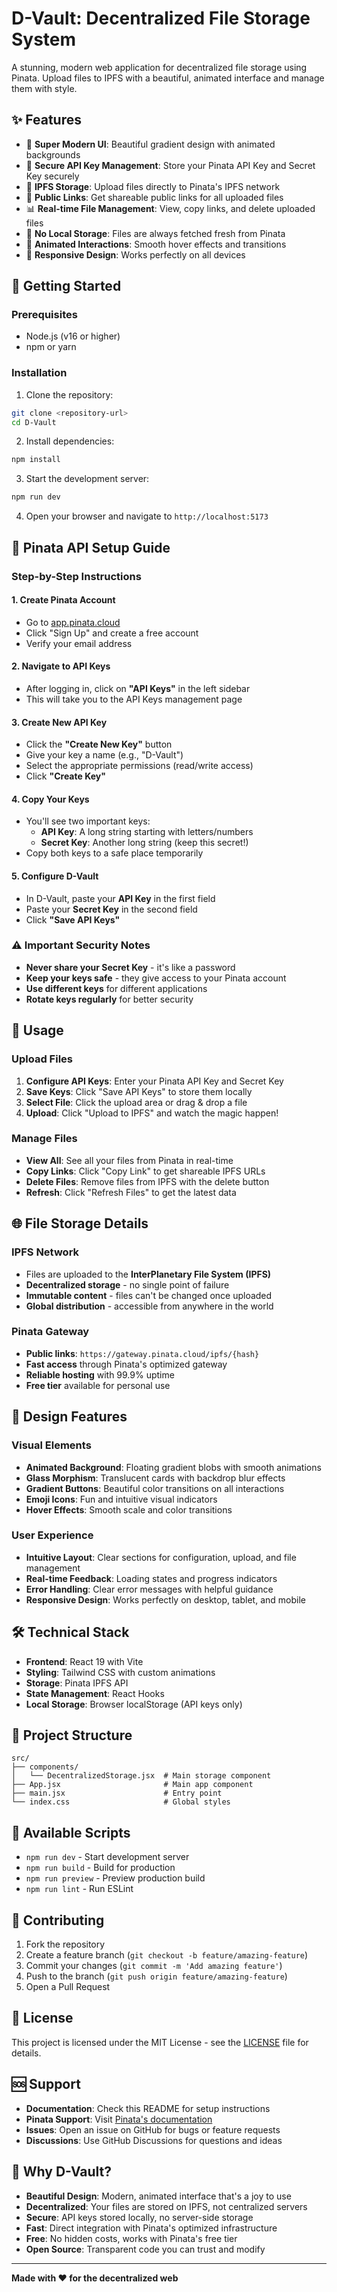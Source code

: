 # D-Vault: Decentralized File Storage System

A stunning, modern web application for decentralized file storage using Pinata. Upload files to IPFS with a beautiful, animated interface and manage them with style.

## ✨ Features

- 🎨 **Super Modern UI**: Beautiful gradient design with animated backgrounds
- 🔐 **Secure API Key Management**: Store your Pinata API Key and Secret Key securely
- 📁 **IPFS Storage**: Upload files directly to Pinata's IPFS network
- 🔗 **Public Links**: Get shareable public links for all uploaded files
- 📊 **Real-time File Management**: View, copy links, and delete uploaded files
- 💾 **No Local Storage**: Files are always fetched fresh from Pinata
- 🚀 **Animated Interactions**: Smooth hover effects and transitions
- 📱 **Responsive Design**: Works perfectly on all devices

## 🚀 Getting Started

### Prerequisites

- Node.js (v16 or higher)
- npm or yarn

### Installation

1. Clone the repository:
```bash
git clone <repository-url>
cd D-Vault
```

2. Install dependencies:
```bash
npm install
```

3. Start the development server:
```bash
npm run dev
```

4. Open your browser and navigate to `http://localhost:5173`

## 🔑 Pinata API Setup Guide

### Step-by-Step Instructions

#### 1. Create Pinata Account
- Go to [app.pinata.cloud](https://app.pinata.cloud/)
- Click "Sign Up" and create a free account
- Verify your email address

#### 2. Navigate to API Keys
- After logging in, click on **"API Keys"** in the left sidebar
- This will take you to the API Keys management page

#### 3. Create New API Key
- Click the **"Create New Key"** button
- Give your key a name (e.g., "D-Vault")
- Select the appropriate permissions (read/write access)
- Click **"Create Key"**

#### 4. Copy Your Keys
- You'll see two important keys:
  - **API Key**: A long string starting with letters/numbers
  - **Secret Key**: Another long string (keep this secret!)
- Copy both keys to a safe place temporarily

#### 5. Configure D-Vault
- In D-Vault, paste your **API Key** in the first field
- Paste your **Secret Key** in the second field
- Click **"Save API Keys"**

### ⚠️ Important Security Notes

- **Never share your Secret Key** - it's like a password
- **Keep your keys safe** - they give access to your Pinata account
- **Use different keys** for different applications
- **Rotate keys regularly** for better security

## 🎯 Usage

### Upload Files
1. **Configure API Keys**: Enter your Pinata API Key and Secret Key
2. **Save Keys**: Click "Save API Keys" to store them locally
3. **Select File**: Click the upload area or drag & drop a file
4. **Upload**: Click "Upload to IPFS" and watch the magic happen!

### Manage Files
- **View All**: See all your files from Pinata in real-time
- **Copy Links**: Click "Copy Link" to get shareable IPFS URLs
- **Delete Files**: Remove files from IPFS with the delete button
- **Refresh**: Click "Refresh Files" to get the latest data

## 🌐 File Storage Details

### IPFS Network
- Files are uploaded to the **InterPlanetary File System (IPFS)**
- **Decentralized storage** - no single point of failure
- **Immutable content** - files can't be changed once uploaded
- **Global distribution** - accessible from anywhere in the world

### Pinata Gateway
- **Public links**: `https://gateway.pinata.cloud/ipfs/{hash}`
- **Fast access** through Pinata's optimized gateway
- **Reliable hosting** with 99.9% uptime
- **Free tier** available for personal use

## 🎨 Design Features

### Visual Elements
- **Animated Background**: Floating gradient blobs with smooth animations
- **Glass Morphism**: Translucent cards with backdrop blur effects
- **Gradient Buttons**: Beautiful color transitions on all interactions
- **Emoji Icons**: Fun and intuitive visual indicators
- **Hover Effects**: Smooth scale and color transitions

### User Experience
- **Intuitive Layout**: Clear sections for configuration, upload, and file management
- **Real-time Feedback**: Loading states and progress indicators
- **Error Handling**: Clear error messages with helpful guidance
- **Responsive Design**: Works perfectly on desktop, tablet, and mobile

## 🛠️ Technical Stack

- **Frontend**: React 19 with Vite
- **Styling**: Tailwind CSS with custom animations
- **Storage**: Pinata IPFS API
- **State Management**: React Hooks
- **Local Storage**: Browser localStorage (API keys only)

## 📁 Project Structure

```
src/
├── components/
│   └── DecentralizedStorage.jsx  # Main storage component
├── App.jsx                       # Main app component
├── main.jsx                      # Entry point
└── index.css                     # Global styles
```

## 🚀 Available Scripts

- `npm run dev` - Start development server
- `npm run build` - Build for production
- `npm run preview` - Preview production build
- `npm run lint` - Run ESLint

## 🤝 Contributing

1. Fork the repository
2. Create a feature branch (`git checkout -b feature/amazing-feature`)
3. Commit your changes (`git commit -m 'Add amazing feature'`)
4. Push to the branch (`git push origin feature/amazing-feature`)
5. Open a Pull Request

## 📄 License

This project is licensed under the MIT License - see the [LICENSE](LICENSE) file for details.

## 🆘 Support

- **Documentation**: Check this README for setup instructions
- **Pinata Support**: Visit [Pinata's documentation](https://docs.pinata.cloud/)
- **Issues**: Open an issue on GitHub for bugs or feature requests
- **Discussions**: Use GitHub Discussions for questions and ideas

## 🌟 Why D-Vault?

- **Beautiful Design**: Modern, animated interface that's a joy to use
- **Decentralized**: Your files are stored on IPFS, not centralized servers
- **Secure**: API keys stored locally, no server-side storage
- **Fast**: Direct integration with Pinata's optimized infrastructure
- **Free**: No hidden costs, works with Pinata's free tier
- **Open Source**: Transparent code you can trust and modify

---

**Made with ❤️ for the decentralized web**
